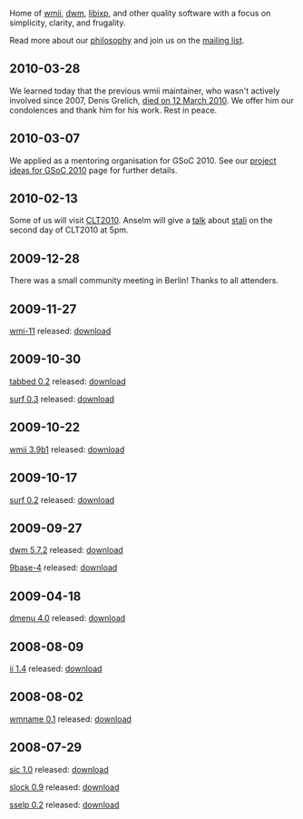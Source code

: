 Home of [wmii](http://wmii.suckless.org), [dwm](http://dwm.suckless.org), [libixp](http://libs.suckless.org/libixp), and other quality
software with a focus on simplicity, clarity, and frugality.

Read more about our [philosophy](/common/) and join us on the [mailing list](common/community).

2010-03-28
----------
We learned today that the previous wmii maintainer, who wasn't actively
involved since 2007, Denis Grelich, [died on 12 March
2010](http://fsing.fs.uni-sb.de/drupal/node/169). We offer him our
condolences and thank him for his work. Rest in peace.

2010-03-07
----------
We applied as a mentoring organisation for GSoC 2010. See our [project ideas for GSoC 2010](/project_ideas) page for further details.

2010-02-13
----------
Some of us will visit [CLT2010](http://chemnitzer.linux-tage.de/2010/). Anselm will give a [talk](http://chemnitzer.linux-tage.de/2010/vortraege/detail.html?idx=308) about [stali](http://sta.li) on the second day of CLT2010 at 5pm.

2009-12-28
----------
There was a small community meeting in Berlin! Thanks to all attenders.

2009-11-27
----------
[wmi-11](http://wmi.suckless.org/) released: [download](http://dl.suckless.org/wmi/wmii-11.tar.gz)

2009-10-30
----------
[tabbed 0.2](http://tools.suckless.org/tabbed) released: [download](http://dl.suckless.org/tools/tabbed-0.2.tar.gz)

[surf 0.3](http://surf.suckless.org/) released: [download](http://dl.suckless.org/surf/surf-0.3.tar.gz)

2009-10-22
----------
[wmii 3.9b1](http://wmii.suckless.org/) released: [download](http://dl.suckless.org/wmii/wmii+ixp-3.9b1.tbz)

2009-10-17
----------
[surf 0.2](http://surf.suckless.org/) released: [download](http://dl.suckless.org/surf/surf-0.2.tar.gz)

2009-09-27
----------
[dwm 5.7.2](http://dwm.suckless.org) released: [download](http://dl.suckless.org/dwm/dwm-5.7.2.tar.gz)

[9base-4](http://tools.suckless.org/9base) released: [download](http://dl.suckless.org/tools/9base-4.tar.gz)

2009-04-18
----------
[dmenu 4.0](http://tools.suckless.org/dmenu) released: [download](http://dl.suckless.org/tools/dmenu-4.0.tar.gz)

2008-08-09
----------
[ii 1.4](http://tools.suckless.org/ii) released: [download](http://dl.suckless.org/tools/ii-1.4.tar.gz)

2008-08-02
----------
[wmname 0.1](http://tools.suckless.org/wmname) released: [download](http://dl.suckless.org/tools/wmname-0.1.tar.gz)

2008-07-29
----------
[sic 1.0](http://tools.suckless.org/sic) released: [download](http://dl.suckless.org/tools/sic-1.0.tar.gz)

[slock 0.9](http://tools.suckless.org/slock) released: [download](http://dl.suckless.org/tools/slock-0.9.tar.gz)

[sselp 0.2](http://tools.suckless.org/sselp) released: [download](http://dl.suckless.org/tools/sselp-0.2.tar.gz)
